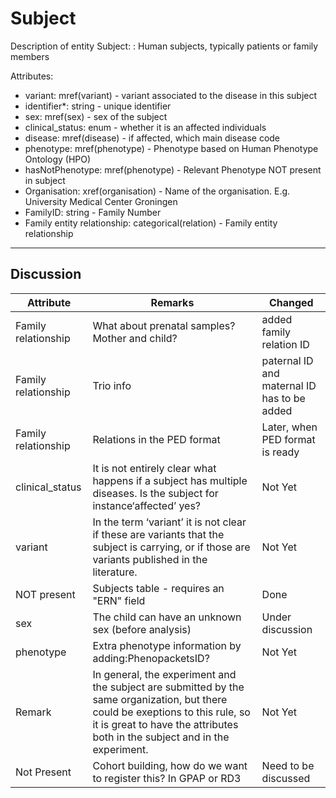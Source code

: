 # Subject #

Description of entity Subject: : Human subjects, typically patients or family members

Attributes:

*	variant: mref(variant) - variant associated to the disease in this subject
*	identifier*: string - unique identifier
*	sex: mref(sex) - sex of the subject
*	clinical_status: enum - whether it is an affected individuals
*	disease: mref(disease) - if affected, which main disease code
*	phenotype: mref(phenotype) - Phenotype based on Human Phenotype Ontology (HPO)
*	hasNotPhenotype: mref(phenotype) - Relevant Phenotype NOT present in subject
*	Organisation: xref(organisation) - Name of the organisation. E.g. University Medical Center Groningen
*	FamilyID: string - Family Number
*	Family entity relationship: categorical(relation) - Family entity relationship

---

## Discussion ##


| Attribute | Remarks    | Changed  |
| ---------- | ------------ | ---------- |
| Family relationship | What about prenatal samples? Mother and child? | added family relation ID |
| Family relationship | Trio info | paternal ID and maternal ID has to be added |
| Family relationship | Relations in the PED format | Later, when PED format is ready |
| clinical_status | It is not entirely clear what happens if a subject has multiple diseases. Is the subject for instance‘affected’ yes? | Not Yet |
| variant | In the term ‘variant’ it is not clear if these are variants that the subject is carrying, or if those are variants published in the literature. | Not Yet |
| NOT present | Subjects table - requires an "ERN" field | Done |
| sex | The child can have an unknown sex (before analysis) | Under discussion |
| phenotype | Extra phenotype information by adding:PhenopacketsID? | Not Yet |
| Remark | In general, the experiment and the subject are submitted by the same organization, but there could be exeptions to this rule, so it is great to have the attributes both in the subject and in the experiment.| Not Yet
| Not Present | Cohort building, how do we want to register this? In GPAP or RD3 | Need to be discussed|
